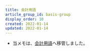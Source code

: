 ```yaml
---
title: 会計用語
article_group_id: basis-group
display_order: 10
created: 2022-01-14
updated: 2022-01-14
---
```

- 当メモは、[会計用語](https://thinktwice.tech/economy/accounting/term/)へ移管しました。